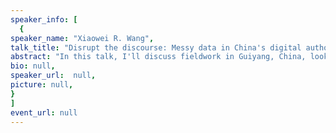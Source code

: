 ```yaml
---
speaker_info: [
  {
speaker_name: "Xiaowei R. Wang",
talk_title: "Disrupt the discourse: Messy data in China's digital authoritarianism and beyond",
abstract: "In this talk, I'll discuss fieldwork in Guiyang, China, looking specifically at the case of city police's Real Population platform. These population tracking platforms are becoming ubiquitous through China, and throughout the course of my research was surprised to find that the builders and makers of such platforms were emulating American systems of population tracking. I'll discuss the platform's realities and data 'messiness', as well as the broader consequences from China to the US.",
bio: null,
speaker_url:  null,
picture: null,
}
]
event_url: null
---
```


